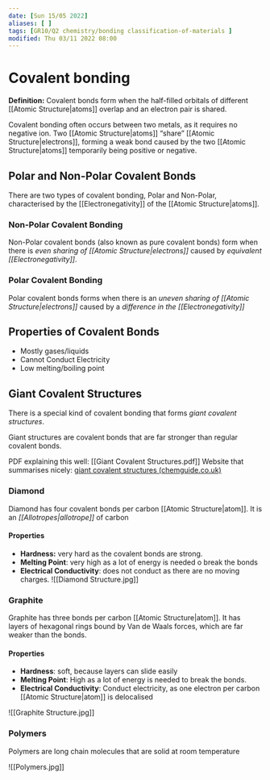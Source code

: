 ```yaml
---
date: [Sun 15/05 2022]
aliases: [ ]
tags: [GR10/Q2 chemistry/bonding classification-of-materials ]
modified: Thu 03/11 2022 08:00
---
```

# Covalent bonding
**Definition:** Covalent bonds form when the half-filled orbitals of different [[Atomic Structure|atoms]] overlap and an electron pair is shared. 

Covalent bonding often occurs between two metals, as it requires no negative ion. Two [[Atomic Structure|atoms]] “share” [[Atomic Structure|electrons]], forming a weak bond caused by the two [[Atomic Structure|atoms]] temporarily being positive or negative. 

## Polar and Non-Polar Covalent Bonds
There are two types of covalent bonding, Polar and Non-Polar, characterised by the [[Electronegativity]] of the [[Atomic Structure|atoms]]. 

### Non-Polar Covalent Bonding
Non-Polar covalent bonds (also known as pure covalent bonds) form when there is *even sharing of [[Atomic Structure|electrons]]* caused by *equivalent [[Electronegativity]]*. 

### Polar Covalent Bonding
Polar covalent bonds forms when there is an *uneven sharing of [[Atomic Structure|electrons]]* caused by a *difference in the [[Electronegativity]]*

## Properties of Covalent Bonds
- Mostly gases/liquids
- Cannot Conduct Electricity
- Low melting/boiling point

## Giant Covalent Structures
There is a special kind of covalent bonding that forms *giant covalent structures*. 

Giant structures are covalent bonds that are far stronger than regular covalent bonds. 

PDF explaining this well: [[Giant Covalent Structures.pdf]]
Website that summarises nicely: [giant covalent structures (chemguide.co.uk)](https://www.chemguide.co.uk/atoms/structures/giantcov.html)

### Diamond
Diamond has four covalent bonds per carbon [[Atomic Structure|atom]]. It is an *[[Allotropes|allotrope]]* of carbon

#### Properties
- **Hardness:** very hard as the covalent bonds are strong. 
- **Melting Point**: very high as a lot of energy is needed o break the bonds
- **Electrical Conductivity**: does not conduct as there are no moving charges. 
![[Diamond Structure.jpg]]

### Graphite
Graphite has three bonds per carbon [[Atomic Structure|atom]]. It has layers of hexagonal rings bound by Van de Waals forces, which are far weaker than the bonds. 

#### Properties
- **Hardness**: soft, because layers can slide easily
- **Melting Point**: High as a lot of energy is needed to break the bonds. 
- **Electrical Conductivity**: Conduct electricity, as one electron per carbon [[Atomic Structure|atom]] is delocalised

![[Graphite Structure.jpg]]

### Polymers
Polymers are long chain molecules that are solid at room temperature

![[Polymers.jpg]]


